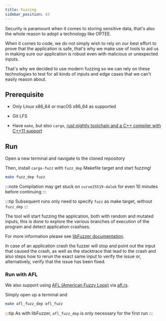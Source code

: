 ```yaml
---
title: Fuzzing
sidebar_position: 43
---
```


Security is paramount when it comes to storing sensitive data, that's also the whole reason to adopt a technology like OPTEE.

When it comes to code, we do not simply wish to rely on our best effort to prove that the application is safe, that's why we make use of tools to aid us in making sure our application is robust even with malicious or unexpected inputs.

That's why we decided to use modern fuzzing so we can rely on these technologies to test for all kinds of inputs and edge cases that we can't easily reason about.

## Prerequisite

- Only Linux x86\_64 or macOS x86\_64 as supported

- Git LFS

- Have `make`, but also `cargo`, [rust nightly toolchain and a C++ compiler with C++11 support](https://github.com/rust-fuzz/cargo-fuzz#installation)

## Run

Open a new terminal and navigate to the cloned repository

Then, install `cargo-fuzz` with `fuzz_dep` Makefile target and start fuzzing!

```bash
make fuzz_dep fuzz
```

:::note 
Compilation may get stuck on `curve25519-dalek` for even 10 minutes before continuing
:::

:::tip
Subsequent runs only need to specify `fuzz` as make target, without `fuzz_dep`
:::

The tool will start fuzzing the application, both with random and mutated inputs, this is done to explore the various branches of execution of the program and detect application crashses.

For more information please see [libFuzzer documentation](https://llvm.org/docs/LibFuzzer.html).

In case of an application crash the fuzzer will stop and point out the input that caused the crash, as well as the stacktrace that lead to the crash and also steps how to rerun the exact same input to verify the issue or, alternatively, verify that the issue has been fixed.

### Run with AFL

We also support using [AFL (American Fuzzy Loop)](https://lcamtuf.coredump.cx/afl/) via [afl.rs](https://github.com/rust-fuzz/afl.rs).

Simply open up a terminal and
```bash
make afl_fuzz_dep afl_fuzz
```

:::tip 
As with libFuzzer, `afl_fuzz_dep` is only necessary for the first run
:::

